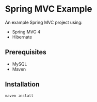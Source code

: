 # Spring MVC Example

An example Spring MVC project using:

* Spring MVC 4
* Hibernate

## Prerequisites

* MySQL
* Maven



## Installation

```
maven install
```
